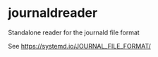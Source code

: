 # journaldreader
Standalone reader for the journald file format

See https://systemd.io/JOURNAL_FILE_FORMAT/
